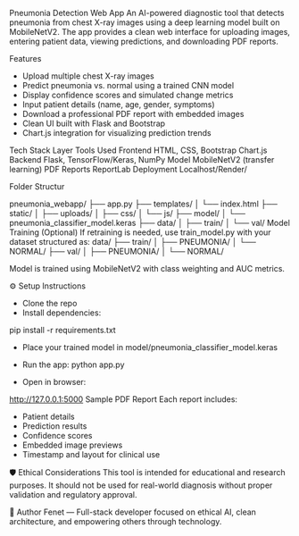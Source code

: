 Pneumonia Detection Web App
An AI-powered diagnostic tool that detects pneumonia from chest X-ray images using a deep learning model built on MobileNetV2. The app provides a clean web interface for uploading images, entering patient data, viewing predictions, and downloading PDF reports.

 Features
- Upload multiple chest X-ray images
- Predict pneumonia vs. normal using a trained CNN model
- Display confidence scores and simulated change metrics
- Input patient details (name, age, gender, symptoms)
- Download a professional PDF report with embedded images
- Clean UI built with Flask and Bootstrap
- Chart.js integration for visualizing prediction trends

Tech Stack
    Layer           Tools Used
    Frontend         HTML, CSS, Bootstrap Chart.js
   Backend          Flask, TensorFlow/Keras, NumPy
   Model           MobileNetV2 (transfer learning)
   PDF Reports      ReportLab
   Deployment      Localhost/Render/ 



Folder Structur

pneumonia_webapp/
├── app.py
├── templates/
│   └── index.html
├── static/
│   ├── uploads/
│   ├── css/
│   └── js/
├── model/
│   └── pneumonia_classifier_model.keras
├── data/
│   ├── train/
│   └── val/
 Model Training (Optional)
If retraining is needed, use train_model.py with your dataset structured as:
data/
├── train/
│   ├── PNEUMONIA/
│   └── NORMAL/
├── val/
│   ├── PNEUMONIA/
│   └── NORMAL/

Model is trained using MobileNetV2 with class weighting and AUC metrics.

⚙️ Setup Instructions
- Clone the repo
- Install dependencies:

pip install -r requirements.txt

- Place your trained model in model/pneumonia_classifier_model.keras
- Run the app:
python app.py

- Open in browser:

http://127.0.0.1:5000
 Sample PDF Report
Each report includes:
- Patient details
- Prediction results
- Confidence scores
- Embedded image previews
- Timestamp and layout for clinical use

🛡️ Ethical Considerations
This tool is intended for educational and research purposes. It should not be used for real-world diagnosis without proper validation and regulatory approval.

👤 Author
Fenet — Full-stack developer focused on ethical AI, clean architecture, and empowering others through technology.
